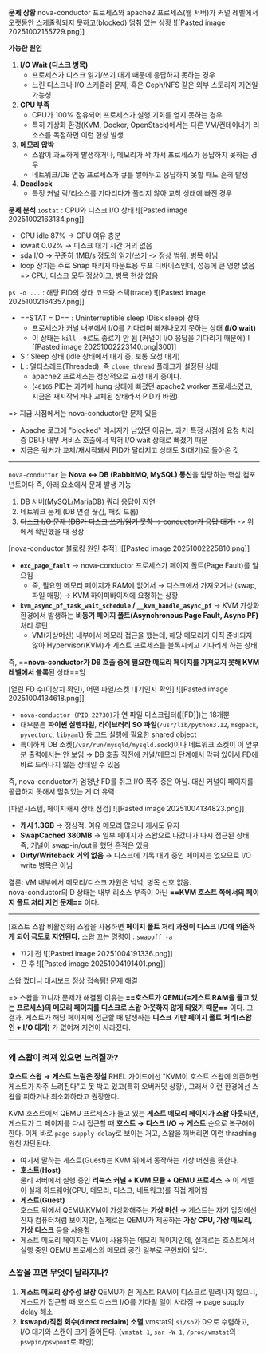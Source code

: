 **문제 상황**
nova-conductor 프로세스와 apache2 프로세스(웹 서버)가 커널 레벨에서 오랫동안 스케줄링되지 못하고(blocked) 멈춰 있는 상황
![[Pasted image 20251002155729.png]]

**가능한 원인**
1. **I/O Wait (디스크 병목)**
	- 프로세스가 디스크 읽기/쓰기 대기 때문에 응답하지 못하는 경우
	- 느린 디스크나 I/O 스케줄러 문제, 혹은 Ceph/NFS 같은 외부 스토리지 지연일 가능성
2. **CPU 부족**
	- CPU가 100% 점유되어 프로세스가 실행 기회를 얻지 못하는 경우
	- 특히 가상화 환경(KVM, Docker, OpenStack)에서는 다른 VM/컨테이너가 리소스를 독점하면 이런 현상 발생
3. **메모리 압박**
	- 스왑이 과도하게 발생하거나, 메모리가 꽉 차서 프로세스가 응답하지 못하는 경우
	- 네트워크/DB 연동 프로세스가 큐를 쌓아두고 응답하지 못할 때도 흔히 발생
4. **Deadlock**
	- 특정 커널 락/리소스를 기다리다가 풀리지 않아 교착 상태에 빠진 경우

**문제 분석**
`iostat` : CPU와 디스크 I/O 상태
![[Pasted image 20251002163134.png]]
- CPU idle 87% -> CPU 여유 충분
- iowait 0.02% -> 디스크 대기 시간 거의 없음
- sda I/O -> 꾸준히 1MB/s 정도의 읽기/쓰기 -> 정상 범위, 병목 아님
- loop 장치는 주로 Snap 패키지 마운트용 루프 디바이스인데, 성능에 큰 영향 없음
=> CPU, 디스크 모두 정상이고, 병목 현상 없음

`ps -o ...` : 해당 PID의 상태 코드와 스택(trace)
![[Pasted image 20251002164357.png]]
- ==STAT = D== : Uninterruptible sleep (Disk sleep) 상태
	- 프로세스가 커널 내부에서 I/O를 기다리며 빠져나오지 못하는 상태 **(I/O wait)**
	- 이 상태는 `kill -9`로도 종료가 안 됨 (커널이 I/O 응답을 기다리기 때문에)
![[Pasted image 20251002223140.png|300]]
- S : Sleep 상태 (idle 상태에서 대기 중, 보통 요청 대기)
- L : 멀티스레드(Threaded), 즉 `clone_thread` 플래그가 설정된 상태
	- apache2 프로세스는 정상적으로 요청 대기 중이다.
	- (`46165` PID는 과거에 hung 상태에 빠졌던 apache2 worker 프로세스였고, 지금은 재시작되거나 교체된 상태라서 PID가 바뀜)

=> 지금 시점에서는 nova-conductor만 문제 있음
- Apache 로그에 "blocked" 메시지가 남았던 이유는, 과거 특정 시점에 요청 처리 중 DB나 내부 서비스 호출에서 막혀 I/O wait 상태로 빠졌기 때문
- 지금은 워커가 교체/재시작돼서 PID가 달라지고 상태도 S(대기)로 돌아온 것

---
`nova-conductor` 는 **Nova <-> DB (RabbitMQ, MySQL) 통신**을 담당하는 핵심 컴포넌트이다
즉, 아래 요소에서 문제 발생 가능
1. DB 서버(MySQL/MariaDB) 쿼리 응답이 지연
2. 네트워크 문제 (DB 연결 끊김, 패킷 드롭)
3. ~~디스크 I/O 문제 (DB가 디스크 쓰기/읽기 못함 → conductor가 응답 대기)~~ 
   -> 위에서 확인했을 때 정상

[nova-conductor 블로킹 원인 추적]
![[Pasted image 20251002225810.png]]
- **`exc_page_fault`** → nova-conductor 프로세스가 페이지 폴트(Page Fault)를 일으킴
    - 즉, 필요한 메모리 페이지가 RAM에 없어서 → 디스크에서 가져오거나 (swap, 파일 매핑) → KVM 하이퍼바이저에 요청하는 상황
- **`kvm_async_pf_task_wait_schedule` / `__kvm_handle_async_pf`** → KVM 가상화 환경에서 발생하는 **비동기 페이지 폴트(Asynchronous Page Fault, Async PF)** 처리 루틴
    - VM(가상머신) 내부에서 메모리 접근을 했는데, 해당 메모리가 아직 준비되지 않아 Hypervisor(KVM)가 게스트 프로세스를 블록시키고 기다리게 하는 상태

즉, ==**nova-conductor가 DB 호출 중에 필요한 메모리 페이지를 가져오지 못해 KVM 레벨에서 블록**된 상태==임

[열린 FD 수(이상치 확인), 어떤 파일/소켓 대기인지 확인]
![[Pasted image 20251004134618.png]]
- `nova-conductor (PID 22730)`가 연 파일 디스크립터([[FD]])는 18개뿐
- 대부분은 **파이썬 실행파일**, **라이브러리 SO 파일**(`/usr/lib/python3.12`, `msgpack`, `pyvectorc`, `libyaml`) 등 코드 실행에 필요한 shared object
- 특이하게 DB 소켓(`/var/run/mysqld/mysqld.sock`)이나 네트워크 소켓이 이 앞부분 출력에서는 안 보임 → DB 호출 직전에 커널/메모리 단계에서 막혀 있어서 FD에 바로 드러나지 않는 상태일 수 있음

즉, nova-conductor가 엄청난 FD를 쥐고 I/O 폭주 중은 아님. 대신 커널이 페이지를 공급하지 못해서 멈춰있는 게 더 유력

[파일시스템, 페이지캐시 상태 점검]
![[Pasted image 20251004134823.png]]
- **캐시 1.3GB** → 정상적. 여유 메모리 많으니 캐시도 유지
- **SwapCached 380MB** → 일부 페이지가 스왑으로 나갔다가 다시 접근된 상태. 즉, 커널이 swap-in/out을 했던 흔적은 있음
- **Dirty/Writeback 거의 없음** → 디스크에 기록 대기 중인 페이지는 없으므로 I/O write 병목은 아님

결론: VM 내부에서 메모리/디스크 자원은 넉넉, 병목 신호 없음.  
nova-conductor의 D 상태는 내부 리소스 부족이 아닌 **==KVM 호스트 쪽에서의 페이지 폴트 처리 지연 문제==** 이다.

---
[호스트 스왑 비활성화]
스왑을 사용하면 **페이지 폴트 처리 과정이 디스크 I/O에 의존하게 되어 극도로 지연된다.**
스왑 끄는 명령어 : `swapoff -a`
- 끄기 전
	![[Pasted image 20251004191336.png]]
- 끈 후
	![[Pasted image 20251004191401.png]]

스왑 껐더니 대시보드 정상 접속됨! 문제 해결

=> 스왑을 끄니까 문제가 해결된 이유는 **==호스트가 QEMU(=게스트 RAM을 들고 있는 프로세스)의 메모리 페이지를 디스크로 스왑 아웃하지 않게 되었기 때문==** 이다. 그 결과, 게스트가 해당 페이지에 접근할 때 발생하는 **디스크 기반 페이지 폴트 처리(스왑 인 + I/O 대기)** 가 없어져 지연이 사라졌다.

---
### 왜 스왑이 켜져 있으면 느려질까?
**호스트 스왑 → 게스트 느림은 정설**
RHEL 가이드에선 "KVM이 호스트 스왑에 의존하면 게스트가 자주 느려진다"고 못 박고 있고(특히 오버커밋 상황), 그래서 이런 환경에선 스왑을 피하거나 최소화하라고 권장한다.

KVM 호스트에서 QEMU 프로세스가 들고 있는 **게스트 메모리 페이지가 스왑 아웃**되면, 게스트가 그 페이지를 다시 접근할 때 **호스트 → 디스크 I/O → 게스트** 순으로 복구해야한다. 이게 바로 `page supply delay`로 보이는 거고, 스왑을 꺼버리면 이런 thrashing 원천 차단된다.

- 여기서 말하는 게스트(Guest)는 KVM 위에서 동작하는 가상 머신을 뜻한다.
- **호스트(Host)**  
    물리 서버에서 실행 중인 **리눅스 커널 + KVM 모듈 + QEMU 프로세스**
    → 이 레벨이 실제 하드웨어(CPU, 메모리, 디스크, 네트워크)를 직접 제어함
- **게스트(Guest)**  
    호스트 위에서 QEMU/KVM이 가상화해주는 **가상 머신**
    → 게스트는 자기 입장에선 진짜 컴퓨터처럼 보이지만, 실제로는 QEMU가 제공하는 **가상 CPU, 가상 메모리, 가상 디스크** 등을 사용함
- 게스트 메모리 페이지는 VM이 사용하는 메모리 페이지인데, 
  실제로는 호스트에서 실행 중인 QEMU 프로세스의 메모리 공간 일부로 구현되어 있다.

### 스왑을 끄면 무엇이 달라지나?
1. **게스트 메모리 상주성 보장**
   QEMU가 쥔 게스트 RAM이 디스크로 밀려나지 않으니, 게스트가 접근할 때 호스트 디스크 I/O를 기다릴 일이 사라짐 → page supply delay 해소
2. **kswapd/직접 회수(direct reclaim) 소멸**
   vmstat의 `si/so`가 0으로 수렴하고, I/O 대기와 스캔이 크게 줄어든다. (`vmstat 1`, `sar -W 1`, `/proc/vmstat`의 `pswpin/pswpout`로 확인)

